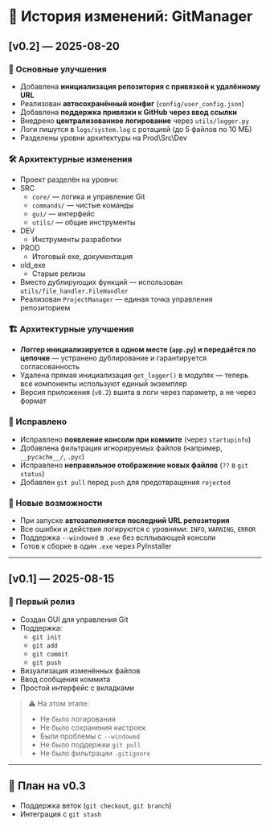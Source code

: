 # 📜 История изменений: GitManager

## [v0.2] — 2025-08-20
### 🚀 Основные улучшения
- Добавлена **инициализация репозитория с привязкой к удалённому URL**
- Реализован **автосохранённый конфиг** (`config/user_config.json`)
- Добавлена **поддержка привязки к GitHub через ввод ссылки**
- Внедрено **централизованное логирование** через `utils/logger.py`
- Логи пишутся в `logs/system.log` с ротацией (до 5 файлов по 10 МБ)
- Разделены уровни архитектуры на Prod\Src\Dev

### 🛠 Архитектурные изменения
- Проект разделён на уровни:
- SRC
  - `core/` — логика и управление Git
  - `commands/` — чистые команды
  - `gui/` — интерфейс
  - `utils/` — общие инструменты
- DEV
  - Инструменты разработки
- PROD
  - Итоговый exe, документация
- old_exe
  - Старые релизы
- Вместо дублирующих функций — использован `utils/file_handler.FileHandler`
- Реализован `ProjectManager` — единая точка управления репозиторием

### 🏗️ Архитектурные улучшения
- **Логгер инициализируется в одном месте (`app.py`) и передаётся по цепочке** — устранено дублирование и гарантируется согласованность
- Удалена прямая инициализация `get_logger()` в модулях — теперь все компоненты используют единый экземпляр
- Версия приложения (`v0.2`) вшита в логи через параметр, а не через формат

### 🐛 Исправлено
- Исправлено **появление консоли при коммите** (через `startupinfo`)
- Добавлена фильтрация игнорируемых файлов (например, `__pycache__/`, `.pyc`)
- Исправлено **неправильное отображение новых файлов** (`??` в `git status`)
- Добавлен `git pull` перед `push` для предотвращения `rejected`

### 🧩 Новые возможности
- При запуске **автозаполняется последний URL репозитория**
- Все ошибки и действия логируются с уровнями: `INFO`, `WARNING`, `ERROR`
- Поддержка `--windowed` в `.exe` без всплывающей консоли
- Готов к сборке в один `.exe` через PyInstaller

---

## [v0.1] — 2025-08-15
### 🌱 Первый релиз
- Создан GUI для управления Git
- Поддержка:
  - `git init`
  - `git add`
  - `git commit`
  - `git push`
- Визуализация изменённых файлов
- Ввод сообщения коммита
- Простой интерфейс с вкладками

> ⚠️ На этом этапе:
> - Не было логирования
> - Не было сохранения настроек
> - Были проблемы с `--windowed`
> - Не было поддержки `git pull`
> - Не было фильтрации `.gitignore`

---

## 📌 План на v0.3
- Поддержка веток (`git checkout`, `git branch`)
- Интеграция с `git stash`
